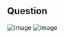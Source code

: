 ## Question
![image](https://github.com/user-attachments/assets/ba0524ca-4b31-446f-8a86-0e06304fe2d2)
![image](https://github.com/user-attachments/assets/f87b7894-7481-48c6-b635-d6b0a07307cc)
